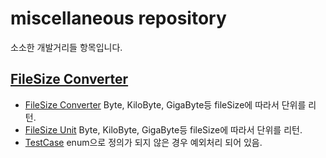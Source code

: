 # miscellaneous repository

소소한 개발거리들 항목입니다.

## [FileSize Converter](https://github.com/dotkebi/miscellaneous/tree/master/src/main/java/com/github/dotkebi/IUConverter)

* [FileSize Converter](https://github.com/dotkebi/miscellaneous/blob/master/src/main/java/com/github/dotkebi/IUConverter/FileSizeConverter.java)
Byte, KiloByte, GigaByte등 fileSize에 따라서 단위를 리턴.
* [FileSize Unit](https://github.com/dotkebi/miscellaneous/blob/master/src/main/java/com/github/dotkebi/IUConverter/FileSizeType.java)
Byte, KiloByte, GigaByte등 fileSize에 따라서 단위를 리턴.
* [TestCase](https://github.com/dotkebi/miscellaneous/blob/master/src/test/java/com/github/dotkebi/IUConverter/FileSizeConvertTest.java) enum으로 정의가 되지 않은 경우 예외처리 되어 있음.
